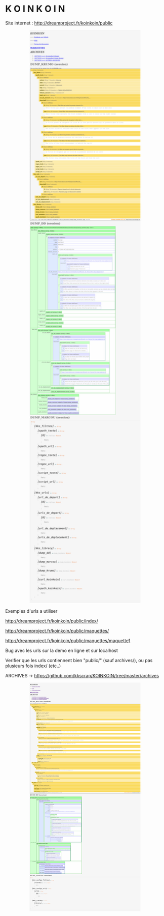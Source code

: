 <h1>K O I N K O I N</h1>

Site internet   : http://dreamproject.fr/koinkoin/public

<p align="center"><img src="https://github.com/kkscrap/KOINKOIN/blob/master/archives/KOINKOIN_screenshot_20170320_2.png" width="350"/></p>

Exemples d'urls a utiliser

http://dreamproject.fr/koinkoin/public/index/

http://dreamproject.fr/koinkoin/public/maquettes/

http://dreamproject.fr/koinkoin/public/maquettes/maquette1

Bug avec les urls sur la demo en ligne et sur localhost 

Verifier que les urls contiennent bien "public/" (sauf archives/), ou pas plusieurs fois index/ (etc..)

ARCHIVES -> 
https://github.com/kkscrap/KOINKOIN/tree/master/archives

<p align="center">
  <img src="https://github.com/kkscrap/KOINKOIN/blob/master/archives/KOINKOIN_dump_complet_avec_session_explodee.png" width="350"/>
</p>


